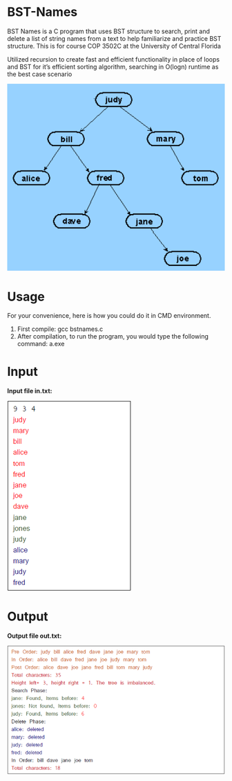 # BST-Names
BST Names is a C program that uses BST structure to search, print and delete a list of string names from a text to help familiarize and practice BST structure. This is for course COP 3502C at the University of Central Florida  
    
Utilized recursion to create fast and efficient functionality in place of loops and BST for it’s efficient sorting algorithm, searching in O(logn) runtime as the best case scenario

![](bstnames.png)

# Usage
For your convenience, here is how you could do it in CMD environment.

1. First compile: gcc bstnames.c
2. After compilation, to run the program, you would type the following command: a.exe

# Input
**Input file in.txt:**  
  
![](input.png)

# Output
**Output file out.txt:**  
  
![](output.png)
